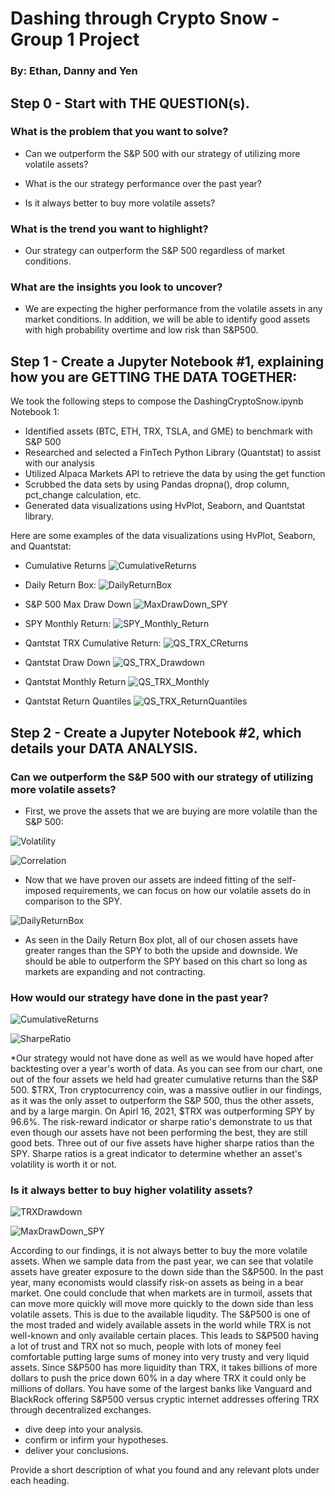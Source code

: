 # Dashing through Crypto Snow - Group 1 Project
### By: Ethan, Danny and Yen

## Step 0 - Start with THE QUESTION(s).
### What is the problem that you want to solve?
* Can we outperform the S&P 500 with our strategy of utilizing more volatile assets?

* What is the our strategy performance over the past year?

* Is it always better to buy more volatile assets? 

### What is the trend you want to highlight?
* Our strategy can outperform the S&P 500 regardless of market conditions. 

### What are the insights you look to uncover?
* We are expecting the higher performance from the volatile assets in any market conditions. In addition, we will be able to identify good assets with high probability overtime and low risk than S&P500.

## Step 1 - Create a Jupyter Notebook #1, explaining how you are GETTING THE DATA TOGETHER:
We took the following steps to compose the DashingCryptoSnow.ipynb Notebook 1: 
* Identified assets (BTC, ETH, TRX, TSLA, and GME) to benchmark with S&P 500
* Researched and selected a FinTech Python Library (Quantstat) to assist with our analysis
* Utilized Alpaca Markets API to retrieve the data by using the get function
* Scrubbed the data sets by using Pandas dropna(), drop column, pct_change calculation, etc.  
* Generated data visualizations using HvPlot, Seaborn, and Quantstat library.

Here are some examples of the data visualizations using HvPlot, Seaborn, and Quantstat: 

* Cumulative Returns
![CumulativeReturns](https://github.com/dannynday/group-project-1/blob/main/Image/CumulativeReturns.GIF)

* Daily Return Box: 
![DailyReturnBox](https://github.com/dannynday/group-project-1/blob/main/Image/DailyReturnBox.GIF)

* S&P 500 Max Draw Down
![MaxDrawDown_SPY](https://github.com/dannynday/group-project-1/blob/main/Image/MaxDrawDown_SPY.GIF)

* SPY Monthly Return:
![SPY_Monthly_Return](https://github.com/dannynday/group-project-1/blob/main/Image/SPY_Monthly_return.GIF)

* Qantstat TRX Cumulative Return:
![QS_TRX_CReturns](https://github.com/dannynday/group-project-1/blob/main/Image/QS_TRX_CReturns.GIF)

* Qantstat Draw Down
![QS_TRX_Drawdown](https://github.com/dannynday/group-project-1/blob/main/Image/QS_TRX_Drawdown.GIF)

* Qantstat Monthly Return
![QS_TRX_Monthly](https://github.com/dannynday/group-project-1/blob/main/Image/QS_TRX_Monthly.GIF)

* Qantstat  Return Quantiles
![QS_TRX_ReturnQuantiles](https://github.com/dannynday/group-project-1/blob/main/Image/QS_TRX_ReturnQuantiles.GIF)


## Step 2 - Create a Jupyter Notebook #2, which details your DATA ANALYSIS.
### Can we outperform the S&P 500 with our strategy of utilizing more volatile assets?
* First, we prove the assets that we are buying are more volatile than the S&P 500:

![Volatility](https://github.com/dannynday/group-project-1/blob/main/Image/Volatility.GIF)

![Correlation](https://github.com/dannynday/group-project-1/blob/main/Image/correlation.GIF)

* Now that we have proven our assets are indeed fitting of the self-imposed requirements, we can focus on how our volatile assets do in comparison to the SPY.

![DailyReturnBox](https://github.com/dannynday/group-project-1/blob/main/Image/DailyReturnBox.GIF)

* As seen in the Daily Return Box plot, all of our chosen assets have greater ranges than the SPY to both the upside and downside. We should be able to outperform the SPY based on this chart so long as markets are expanding and not contracting.

### How would our strategy have done in the past year?

![CumulativeReturns](https://github.com/dannynday/group-project-1/blob/main/Image/CumulativeReturns.GIF)

![SharpeRatio](https://github.com/dannynday/group-project-1/blob/main/Image/sharpe_ratio.GIF)

*Our strategy would not have done as well as we would have hoped after backtesting over a year's worth of data. As you can see from our chart, one out of the four assets we held had greater cumulative returns than the S&P 500. $TRX, Tron cryptocurrency coin, was a massive outlier in our findings, as it was the only asset to outperform the S&P 500, thus the other assets, and by a large margin. On Apirl 16, 2021, $TRX was outperforming SPY by 96.6%. The risk-reward indicator or sharpe ratio's demonstrate to us that even though our assets have not been performing the best, they are still good bets. Three out of our five assets have higher sharpe ratios than the SPY. Sharpe ratios is a great indicator to determine whether an asset's volatility is worth it or not.

### Is it always better to buy higher volatility assets? 

![TRXDrawdown](https://github.com/dannynday/group-project-1/blob/main/Image/TRX%20Drawdown.GIF)

![MaxDrawDown_SPY](https://github.com/dannynday/group-project-1/blob/main/Image/MaxDrawDown_SPY.GIF)

According to our findings, it is not always better to buy the more volatile assets. When we sample data from the past year, we can see that volatile assets have greater exposure to the down side than the S&P500. In the past year, many economists would classify risk-on assets as being in a bear market. One could conclude that when markets are in turmoil, assets that can move more quickly will move more quickly to the down side than less volatile assets. This is due to the available liqudity. The S&P500 is one of the most traded and widely available assets in the world while TRX is not well-known and only available certain places. This leads to S&P500 having a lot of trust and TRX not so much, people with lots of money feel comfortable putting large sums of money into very trusty and very liquid assets. Since S&P500 has more liquidity than TRX, it takes billions of more dollars to push the price down 60% in a day where TRX it could only be millions of dollars. You have some of the largest banks like Vanguard and BlackRock offering S&P500 versus cryptic internet addresses offering TRX through decentralized exchanges. 

* dive deep into your analysis.
* confirm or infirm your hypotheses.
* deliver your conclusions.


Provide a short description of what you found and any relevant plots under each heading.